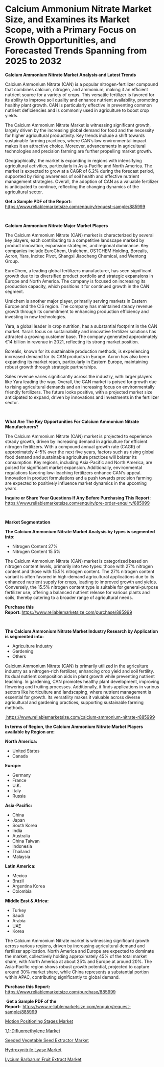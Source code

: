 <p><h1>Calcium Ammonium Nitrate Market Size, and Examines its Market Scope, with a Primary Focus on Growth Opportunities, and Forecasted Trends Spanning from 2025 to 2032</h1></p><p><strong>Calcium Ammonium Nitrate Market Analysis and Latest Trends</strong></p>
<p><p>Calcium Ammonium Nitrate (CAN) is a popular nitrogen-fertilizer compound that combines calcium, nitrogen, and ammonium, making it an efficient nutrient source for a variety of crops. This versatile fertilizer is favored for its ability to improve soil quality and enhance nutrient availability, promoting healthy plant growth. CAN is particularly effective in preventing common nutrient deficiencies and is commonly used in agriculture to boost crop yields.</p><p>The Calcium Ammonium Nitrate Market is witnessing significant growth, largely driven by the increasing global demand for food and the necessity for higher agricultural productivity. Key trends include a shift towards sustainable farming practices, where CAN’s low environmental impact makes it an attractive choice. Moreover, advancements in agricultural technologies and precision farming are further propelling market growth. </p><p>Geographically, the market is expanding in regions with intensifying agricultural activities, particularly in Asia-Pacific and North America. The market is expected to grow at a CAGR of 6.2% during the forecast period, supported by rising awareness of soil health and effective nutrient management strategies. Overall, the adoption of CAN as a valuable fertilizer is anticipated to continue, reflecting the changing dynamics of the agricultural sector.</p></p>
<p><strong>Get a Sample PDF of the Report:&nbsp;</strong> <a href="https://www.reliablemarketsize.com/enquiry/request-sample/885999?utm_campaign=1720&utm_medium=2&utm_source=Github&utm_content=ia&utm_term=30012025&utm_id=calcium-ammonium-nitrate">https://www.reliablemarketsize.com/enquiry/request-sample/885999</a></p>
<p>&nbsp;</p>
<p><strong>Calcium Ammonium Nitrate Major Market Players</strong></p>
<p><p>The Calcium Ammonium Nitrate (CAN) market is characterized by several key players, each contributing to a competitive landscape marked by product innovation, expansion strategies, and regional dominance. Key companies include EuroChem, Uralchem, OSTCHEM Holding, Borealis, Acron, Yara, Incitec Pivot, Shangxi Jiaocheng Chemical, and Wentong Group.</p><p>EuroChem, a leading global fertilizers manufacturer, has seen significant growth due to its diversified product portfolio and strategic expansions in Europe and North America. The company is focused on increasing its production capacity, which positions it for continued growth in the CAN segment.</p><p>Uralchem is another major player, primarily serving markets in Eastern Europe and the CIS region. The company has maintained steady revenue growth through its commitment to enhancing production efficiency and investing in new technologies. </p><p>Yara, a global leader in crop nutrition, has a substantial footprint in the CAN market. Yara’s focus on sustainability and innovative fertilizer solutions has attracted a growing customer base. The company generated approximately €14 billion in revenue in 2021, reflecting its strong market position.</p><p>Borealis, known for its sustainable production methods, is experiencing increased demand for its CAN products in Europe. Acron has also been expanding its market reach, particularly in Eastern Europe, maintaining robust growth through strategic partnerships.</p><p>Sales revenue varies significantly across the industry, with larger players like Yara leading the way. Overall, the CAN market is poised for growth due to rising agricultural demands and an increasing focus on environmentally friendly fertilizers. The future looks positive, with a projected market size anticipated to expand, driven by innovations and investments in the fertilizer sector.</p></p>
<p>&nbsp;</p>
<p><strong>What Are The Key Opportunities For Calcium Ammonium Nitrate Manufacturers?</strong></p>
<p><p>The Calcium Ammonium Nitrate (CAN) market is projected to experience steady growth, driven by increasing demand in agriculture for efficient nitrogen fertilizers. With a compound annual growth rate (CAGR) of approximately 4-5% over the next five years, factors such as rising global food demand and sustainable agriculture practices will bolster its consumption. Key regions, including Asia-Pacific and North America, are poised for significant market expansion. Additionally, environmental regulations favoring low-leaching fertilizers enhance CAN's appeal. Innovation in product formulations and a push towards precision farming are expected to positively influence market dynamics in the upcoming years.</p></p>
<p><strong>Inquire or Share Your Questions If Any Before Purchasing This Report:</strong> <a href="https://www.reliablemarketsize.com/enquiry/pre-order-enquiry/885999?utm_campaign=1720&utm_medium=2&utm_source=Github&utm_content=ia&utm_term=30012025&utm_id=calcium-ammonium-nitrate">https://www.reliablemarketsize.com/enquiry/pre-order-enquiry/885999</a></p>
<p>&nbsp;</p>
<p><strong>Market Segmentation</strong></p>
<p><strong>The Calcium Ammonium Nitrate Market Analysis by types is segmented into:</strong></p>
<p><ul><li>Nitrogen Content 27%</li><li>Nitrogen Content 15.5%</li></ul></p>
<p><p>The Calcium Ammonium Nitrate (CAN) market is categorized based on nitrogen content levels, primarily into two types: those with 27% nitrogen content and those with 15.5% nitrogen content. The 27% nitrogen content variant is often favored in high-demand agricultural applications due to its enhanced nutrient supply for crops, leading to improved growth and yields. Conversely, the 15.5% nitrogen content type is suitable for general-purpose fertilizer use, offering a balanced nutrient release for various plants and soils, thereby catering to a broader range of agricultural needs.</p></p>
<p><strong>Purchase this Report:&nbsp;</strong><a href="https://www.reliablemarketsize.com/purchase/885999?utm_campaign=1720&utm_medium=2&utm_source=Github&utm_content=ia&utm_term=30012025&utm_id=calcium-ammonium-nitrate">https://www.reliablemarketsize.com/purchase/885999</a></p>
<p>&nbsp;</p>
<p><strong>The Calcium Ammonium Nitrate Market Industry Research by Application is segmented into:</strong></p>
<p><ul><li>Agriculture Industry</li><li>Gardening</li><li>Others</li></ul></p>
<p><p>Calcium Ammonium Nitrate (CAN) is primarily utilized in the agriculture industry as a nitrogen-rich fertilizer, enhancing crop yield and soil fertility. Its dual nutrient composition aids in plant growth while preventing nutrient leaching. In gardening, CAN promotes healthy plant development, improving flowering and fruiting processes. Additionally, it finds applications in various sectors like horticulture and landscaping, where nutrient management is essential for growth. Its versatility makes it valuable across diverse agricultural and gardening practices, supporting sustainable farming methods.</p></p>
<p><a href="https://www.reliablemarketsize.com/calcium-ammonium-nitrate-r885999?utm_campaign=1720&utm_medium=2&utm_source=Github&utm_content=ia&utm_term=30012025&utm_id=calcium-ammonium-nitrate">&nbsp;https://www.reliablemarketsize.com/calcium-ammonium-nitrate-r885999</a></p>
<p><strong>In terms of Region, the Calcium Ammonium Nitrate Market Players available by Region are:</strong></p>
<p>
    <p> <strong> North America: </strong>
        <ul>
            <li>United States</li>
            <li>Canada</li>
        </ul>
        </p> 
    <p> <strong> Europe: </strong>
        <ul>
            <li>Germany</li>
            <li>France</li>
            <li>U.K.</li>
            <li>Italy</li>
            <li>Russia</li>
        </ul>
        </p> 
    <p> <strong> Asia-Pacific: </strong>
        <ul>
            <li>China</li>
            <li>Japan</li>
            <li>South Korea</li>
            <li>India</li>
            <li>Australia</li>
            <li>China Taiwan</li>
            <li>Indonesia</li>
            <li>Thailand</li>
            <li>Malaysia</li>
        </ul>
        </p> 
    <p> <strong> Latin America: </strong>
        <ul>
            <li>Mexico</li>
            <li>Brazil</li>
            <li>Argentina Korea</li>
            <li>Colombia</li>
        </ul>
        </p> 
    <p> <strong> Middle East & Africa: </strong>
        <ul>
            <li>Turkey</li>
            <li>Saudi</li>
            <li>Arabia</li>
            <li>UAE</li>
            <li>Korea</li>
        </ul>
    </p>
    </p>
<p><p>The Calcium Ammonium Nitrate market is witnessing significant growth across various regions, driven by increasing agricultural demand and fertilizer application. North America and Europe are expected to dominate the market, collectively holding approximately 45% of the total market share, with North America at about 25% and Europe at around 20%. The Asia-Pacific region shows robust growth potential, projected to capture around 30% market share, while China represents a substantial portion within APAC, contributing significantly to global demand. </p></p>
<p><strong>Purchase this Report: </strong><a href="https://www.reliablemarketsize.com/purchase/885999?utm_campaign=1720&utm_medium=2&utm_source=Github&utm_content=ia&utm_term=30012025&utm_id=calcium-ammonium-nitrate">https://www.reliablemarketsize.com/purchase/885999</a></p>
<p>&nbsp;<strong>Get a Sample PDF of the Report:&nbsp;&nbsp;</strong><a href="https://www.reliablemarketsize.com/enquiry/request-sample/885999?utm_campaign=1720&utm_medium=2&utm_source=Github&utm_content=ia&utm_term=30012025&utm_id=calcium-ammonium-nitrate">https://www.reliablemarketsize.com/enquiry/request-sample/885999</a></p>
<p><strong></strong></p>
<p><p><a href="https://www.linkedin.com/pulse/global-perspectives-motion-positioning-stages-market-trends-forecast-bvumf?utm_campaign=1720&utm_medium=2&utm_source=Github&utm_content=ia&utm_term=30012025&utm_id=calcium-ammonium-nitrate">Motion Positioning Stages Market</a></p><p><a href="https://www.linkedin.com/pulse/emerging-technologies-reshaping-11-difluoroethylene-market-xfsdf?utm_campaign=1720&utm_medium=2&utm_source=Github&utm_content=ia&utm_term=30012025&utm_id=calcium-ammonium-nitrate">1,1-Difluoroethylene Market</a></p><p><a href="https://www.linkedin.com/pulse/seeded-vegetable-seed-extractor-market-dynamics-2025--6fqvf?utm_campaign=1720&utm_medium=2&utm_source=Github&utm_content=ia&utm_term=30012025&utm_id=calcium-ammonium-nitrate">Seeded Vegetable Seed Extractor Market</a></p><p><a href="https://github.com/shirleenfraker87/Market-Research-Report-List-1/blob/main/hydroxynitrile-lyase-market.md?utm_campaign=1720&utm_medium=2&utm_source=Github&utm_content=ia&utm_term=30012025&utm_id=calcium-ammonium-nitrate">Hydroxynitrile Lyase Market</a></p><p><a href="https://github.com/mezokathleen834/Market-Research-Report-List-1/blob/main/lycium-barbarum-fruit-extract-market.md?utm_campaign=1720&utm_medium=2&utm_source=Github&utm_content=ia&utm_term=30012025&utm_id=calcium-ammonium-nitrate">Lycium Barbarum Fruit Extract Market</a></p></p>